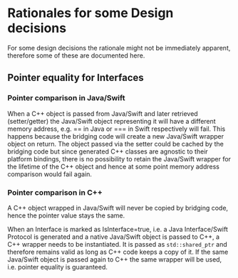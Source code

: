 Rationales for some Design decisions
====================================

For some design decisions the rationale might not be immediately apparent, therefore some of these
are documented here.

Pointer equality for Interfaces
-------------------------------

### Pointer comparison in Java/Swift
When a C++ object is passed from Java/Swift and later retrieved (setter/getter) the Java/Swift
object representing it will have a different memory address, e.g. == in Java or === in Swift
respectively will fail. This happens because the bridging code will create a new Java/Swift wrapper
object on return. The object passed via the setter could be cached by the bridging code but since
generated C++ classes are agnostic to their platform bindings, there is no possibility to retain
the Java/Swift wrapper for the lifetime of the C++ object and hence at some point memory address
comparison would fail again.

### Pointer comparison in C++
A C++ object wrapped in Java/Swift will never be copied by bridging code, hence the pointer value
stays the same.

When an Interface is marked as IsInterface=true, i.e. a Java Interface/Swift Protocol is generated
and a native Java/Swift object is passed to C++, a C++ wrapper needs to be instantiated.  It is
passed as `std::shared_ptr` and therefore remains valid as long as C++ code keeps a copy of it. If the
same Java/Swift object is passed again to C++ the same wrapper will be used, i.e. pointer equality
is guaranteed.
